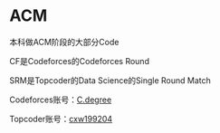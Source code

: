 # ACM
本科做ACM阶段的大部分Code

CF是Codeforces的Codeforces Round

SRM是Topcoder的Data Science的Single Round Match

Codeforces账号：[C.degree](http://codeforces.com/profile/C.degree)

Topcoder账号：[cxw199204](https://www.topcoder.com/member-profile/cxw199204/)
